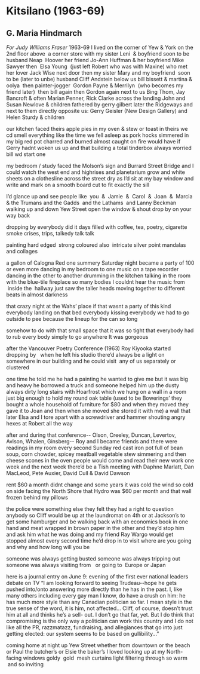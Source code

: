 # Kitsilano (1963-69)
## G. Maria Hindmarch
_For Judy Williams Fraser_
1963-69 I lived on
the corner of Yew & York
on the 2nd floor
above  a corner store
with my sister Leni  & boyfriend soon to be husband Neap  Hoover
her friend Jo-Ann Huffman & her boyfriend Mike Sawyer
then  Elsa Young  (just left Robert who was with Maxine)
who met her lover Jack Wise next door
then my sister Mary
and my boyfriend  soon to be (later to unbe) husband Cliff Andstein
below us
bill bissett & martina & oolya  then painter-jogger  Gordon Payne
& Merrilyn  (who becomes my friend later)  then bill again then Gordon again
next to us
Bing Thom, Jay Bancroft & often Marian Penner, Rick Clarke
across the landing
John and Susan Newlove & children fathered by gerry gilbert
later the Ridgeways
and next to them directly opposite us:
Gerry Geisler (New Design Gallery)
and Helen Sturdy & children

our kitchen faced theirs
apple pies in my oven & stew or toast in theirs
we cd smell everything like the time we fell asleep as pork hocks
simmered in my big red pot
charred and burned almost caught on fire
would have if Gerry hadnt woken us up
and that building a total tinderbox
always worried bill wd start one

my bedroom / study faced
the Molson’s sign and Burrard Street Bridge
and I could watch the west end and highrises and planetarium grow
and white sheets on a clothesline across the street dry
as I’d sit at my bay window
and write and mark
on a smooth board cut to fit exactly the sill

I’d glance up and see
people like  you  &  Jamie  &  Carol  &  Joan  &  Marcia  & the Trumans
and the Gadds  and the Lathams  and Lanny Beckman
walking up and down Yew Street
open the window & shout
drop by on your way back

dropping by
everybody did it
days filled with coffee, tea, poetry, cigarette smoke
crises, trips, talkedy talk talk

painting hard edged  strong coloured
also  intricate silver point mandalas
and collages

a gallon of Calogna Red
one summery Saturday night
became a party
of 100 or even more
dancing in my bedroom to one music on a tape recorder
dancing in the other to another
drumming in the kitchen
talking in the room with the blue-tile fireplace
so many bodies I couldnt hear the music
from  inside the  hallway
just saw the taller heads
moving together to different beats
in almost darkness

that crazy night at the Wahs’ place
if that wasnt a party of this kind
everybody landing on that bed
everybody kissing everybody
we had to go outside to pee
because the lineup for the can so long

somehow to do with that small space
that it was so tight that everybody had to rub every
body simply to go anywhere
It was gorgeous

after the Vancouver Poetry Conference (1963)
Roy Kiyooka started
dropping by   when he left his studio
there’d always be a light on
somewhere in our building
and he could visit  any of us
separately or clustered

one time
he told me he had a painting he wanted to give me
but it was big and heavy
he borrowed a truck and someone helped him
up the dusty always dirty long stairs
with Hoarfrost
which we hung on a wall in a room just big enough to hold
my round oak table
(used to be Bowerings’ they bought a whole household of furniture for $80 and
when they moved they gave it to Joan and then when she moved she stored it
with me)
a wall that later Elsa and I tore apart with a screwdriver and hammer
shouting angry hexes at Robert all the way

after and during that conference--
Olson, Creeley, Duncan, Levertov, Avison, Whalen, Ginsberg--
Roy and I became friends
and there were readings in my room
every second Sunday
red cast iron pot full of bean soup, corn chowder, spicey meatball vegetable
stew
simmering and then cheese scones in the oven
people would come and read their new work one week
and the next week there’d be a Tish meeting
with Daphne Marlatt, Dan MacLeod, Pete Auxier, David Cull & David Dawson

rent $60 a month didnt change
and some years it was cold
the wind so cold on side facing the North Shore
that Hydro was $60 per month
and that wall frozen behind my pillows

the police were something else
they felt they had a right to question anybody so
Cliff would be up at the laundromat on 4th or
at Jackson’s to get some hamburger and be walking back with an
economics book in one hand and meat wrapped in brown paper in the other
and they’d stop him and ask him what he was doing and my friend Ray Wargo
would get stopped almost every second time he’d drop in to visit
where are you going and why and how long will you be

someone was always getting busted
someone was always tripping out
someone was always visiting from   or going to  Europe or Japan

here is a journal entry on June 9:
evening of the first ever national leaders debate on TV
“I am looking forward to seeing Trudeau--hope he gets pushed into/onto
answering more directly than he has in the past. I, like many others including
every gay man I know, do have a crush on him: he has much more style than
any Canadian politician so far. I mean style in the true sense of the word, it
is
him, not affected… Cliff, of course, doesn’t trust him at all and thinks he’s
a sell-
out. I don’t go that far, yet. But I do think that compromising is the only
way a
politician can work this country and I do not like all the PR, razzmatazz,
fundraising, and allegiances that go into just getting elected: our system
seems
to be based on gullibility…”


coming home at night up Yew Street
whether from downtown or the beach or Paul the butcher’s or Elsie the baker’s
I loved looking up at my North-facing windows
goldy  gold  mesh curtains
light filtering through
so warm  and so inviting